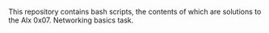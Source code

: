 This repository contains bash scripts, the contents of which are solutions to the Alx 0x07. Networking basics task.
